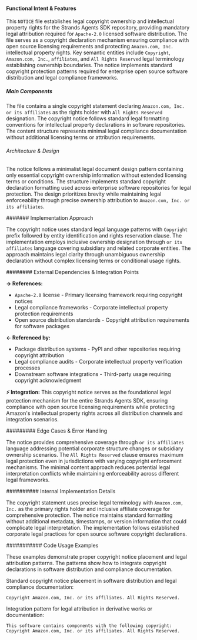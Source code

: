 <!-- CACHE_METADATA_START -->
<!-- Source File: {PROJECT_ROOT}/.knowledge/git-clones/strands_sdk_python/NOTICE -->
<!-- Cached On: 2025-07-07T22:36:03.841705 -->
<!-- Source Modified: 2025-06-30T17:02:52.895757 -->
<!-- Cache Version: 1.0 -->
<!-- CACHE_METADATA_END -->

#### Functional Intent & Features

This `NOTICE` file establishes legal copyright ownership and intellectual property rights for the Strands Agents SDK repository, providing mandatory legal attribution required for `Apache-2.0` licensed software distribution. The file serves as a copyright declaration mechanism ensuring compliance with open source licensing requirements and protecting `Amazon.com, Inc.` intellectual property rights. Key semantic entities include `Copyright`, `Amazon.com, Inc.`, `affiliates`, and `All Rights Reserved` legal terminology establishing ownership boundaries. The notice implements standard copyright protection patterns required for enterprise open source software distribution and legal compliance frameworks.

##### Main Components

The file contains a single copyright statement declaring `Amazon.com, Inc. or its affiliates` as the rights holder with `All Rights Reserved` designation. The copyright notice follows standard legal formatting conventions for intellectual property declarations in software repositories. The content structure represents minimal legal compliance documentation without additional licensing terms or attribution requirements.

###### Architecture & Design

The notice follows a minimalist legal document design pattern containing only essential copyright ownership information without extended licensing terms or conditions. The structure implements standard copyright declaration formatting used across enterprise software repositories for legal protection. The design prioritizes brevity while maintaining legal enforceability through precise ownership attribution to `Amazon.com, Inc. or its affiliates`.

####### Implementation Approach

The copyright notice uses standard legal language patterns with `Copyright` prefix followed by entity identification and rights reservation clause. The implementation employs inclusive ownership designation through `or its affiliates` language covering subsidiary and related corporate entities. The approach maintains legal clarity through unambiguous ownership declaration without complex licensing terms or conditional usage rights.

######## External Dependencies & Integration Points

**→ References:**
- `Apache-2.0` license - Primary licensing framework requiring copyright notices
- Legal compliance frameworks - Corporate intellectual property protection requirements
- Open source distribution standards - Copyright attribution requirements for software packages

**← Referenced by:**
- Package distribution systems - PyPI and other repositories requiring copyright attribution
- Legal compliance audits - Corporate intellectual property verification processes
- Downstream software integrations - Third-party usage requiring copyright acknowledgment

**⚡ Integration:**
This copyright notice serves as the foundational legal protection mechanism for the entire Strands Agents SDK, ensuring compliance with open source licensing requirements while protecting Amazon's intellectual property rights across all distribution channels and integration scenarios.

######### Edge Cases & Error Handling

The notice provides comprehensive coverage through `or its affiliates` language addressing potential corporate structure changes or subsidiary ownership scenarios. The `All Rights Reserved` clause ensures maximum legal protection even in jurisdictions with varying copyright enforcement mechanisms. The minimal content approach reduces potential legal interpretation conflicts while maintaining enforceability across different legal frameworks.

########## Internal Implementation Details

The copyright statement uses precise legal terminology with `Amazon.com, Inc.` as the primary rights holder and inclusive affiliate coverage for comprehensive protection. The notice maintains standard formatting without additional metadata, timestamps, or version information that could complicate legal interpretation. The implementation follows established corporate legal practices for open source software copyright declarations.

########### Code Usage Examples

These examples demonstrate proper copyright notice placement and legal attribution patterns. The patterns show how to integrate copyright declarations in software distribution and compliance documentation.

Standard copyright notice placement in software distribution and legal compliance documentation:

```text
Copyright Amazon.com, Inc. or its affiliates. All Rights Reserved.
```

Integration pattern for legal attribution in derivative works or documentation:

```text
This software contains components with the following copyright:
Copyright Amazon.com, Inc. or its affiliates. All Rights Reserved.
```